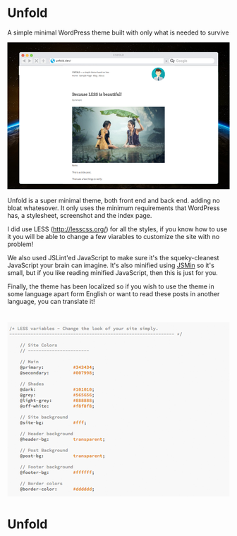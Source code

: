 Unfold
====

A simple minimal WordPress theme built with only what is needed to survive

![Less screenshot](https://github.com/HappyPress/Unfold/blob/master/dev/unfold-screenshot.png?raw=true)

Unfold is a super minimal theme, both front end and back end. adding no bloat whatesover. It only uses the minimum requirements that WordPress has, a stylesheet, screenshot and the index page.

I did use LESS (http://lesscss.org/) for all the styles, if you know how to use it you will be able to change a few viarables to customize the site with no problem!

We also used JSLint'ed JavaScript to make sure it's the squeky-cleanest JavaScript your brain can imagine. It's also minified using [JSMin](http://www.crockford.com/javascript/jsmin.html) so it's small, but if you like reading minified JavaScript, then this is just for you.

Finally, the theme has been localized so if you wish to use the theme in some language apart form  English or want to read these posts in another language, you can translate it!

![Code Screenshot](https://github.com/HappyPress/Unfold/blob/master/dev/unfold-screen-code.png?raw=true)
=======
# Unfold
